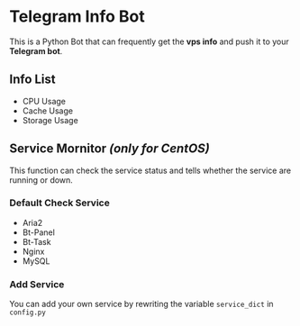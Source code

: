 # Telegram Info Bot
This is a Python Bot that can frequently get the **vps info** and push it to your **Telegram bot**.

## Info List
- CPU Usage
- Cache Usage
- Storage Usage

## Service Mornitor  *(only for CentOS)*
This function can check the service status and tells whether the service are running or down.

### Default Check Service
- Aria2
- Bt-Panel
- Bt-Task
- Nginx
- MySQL

### Add Service

You can add your own service by rewriting the variable `service_dict` in `config.py`


